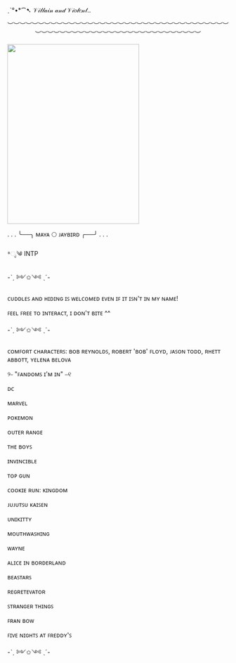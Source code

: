   ˏˋ°•*⁀➷ 𝒱𝒾𝓁𝓁𝒶𝒾𝓃 𝒶𝓃𝒹 𝒱𝒾𝑜𝓁𝑒𝓃𝓉..
<p align="center">
︶︶︶︶︶︶︶︶︶︶︶︶︶︶︶︶︶︶︶︶︶︶︶︶︶︶︶︶︶︶︶︶︶︶︶︶︶︶︶︶︶︶︶︶︶︶︶︶︶︶︶︶︶︶︶︶︶︶︶︶︶︶︶
</p>

<p align="left">
  <img width="300" height="409" src="https://github.com/user-attachments/assets/f485a38b-26f1-4eee-9bb3-cb8e870bc9cd">
</p>

. . . ╰──╮ ᴍᴀʏᴀ 🌕 ᴊᴀʏʙɪʀᴅ ╭──╯ . . .

*ೃ༄ INTP

-ˋˏ ༻✩༺ ˎˊ-

ᴄᴜᴅᴅʟᴇꜱ ᴀɴᴅ ʜɪᴅɪɴɢ ɪꜱ ᴡᴇʟᴄᴏᴍᴇᴅ ᴇᴠᴇɴ ɪꜰ ɪᴛ ɪꜱɴ'ᴛ ɪɴ ᴍʏ ɴᴀᴍᴇ!

ꜰᴇᴇʟ ꜰʀᴇᴇ ᴛᴏ ɪɴᴛᴇʀᴀᴄᴛ, ɪ ᴅᴏɴ'ᴛ ʙɪᴛᴇ ^^

-ˋˏ ༻✩༺ ˎˊ-

ᴄᴏᴍꜰᴏʀᴛ ᴄʜᴀʀᴀᴄᴛᴇʀꜱ: ʙᴏʙ ʀᴇʏɴᴏʟᴅꜱ, ʀᴏʙᴇʀᴛ 'ʙᴏʙ' ꜰʟᴏʏᴅ, ᴊᴀꜱᴏɴ ᴛᴏᴅᴅ, ʀʜᴇᴛᴛ ᴀʙʙᴏᴛᴛ, ʏᴇʟᴇɴᴀ ʙᴇʟᴏᴠᴀ

୨⎯ "ꜰᴀɴᴅᴏᴍꜱ ɪ'ᴍ ɪɴ" ⎯୧

ᴅᴄ

ᴍᴀʀᴠᴇʟ

ᴘᴏᴋᴇᴍᴏɴ

ᴏᴜᴛᴇʀ ʀᴀɴɢᴇ

ᴛʜᴇ ʙᴏʏꜱ

ɪɴᴠɪɴᴄɪʙʟᴇ

ᴛᴏᴘ ɢᴜɴ

ᴄᴏᴏᴋɪᴇ ʀᴜɴ: ᴋɪɴɢᴅᴏᴍ

ᴊᴜᴊᴜᴛꜱᴜ ᴋᴀɪꜱᴇɴ

ᴜɴɪᴋɪᴛᴛʏ

ᴍᴏᴜᴛʜᴡᴀꜱʜɪɴɢ

ᴡᴀʏɴᴇ

ᴀʟɪᴄᴇ ɪɴ ʙᴏʀᴅᴇʀʟᴀɴᴅ

ʙᴇᴀꜱᴛᴀʀꜱ

ʀᴇɢʀᴇᴛᴇᴠᴀᴛᴏʀ

ꜱᴛʀᴀɴɢᴇʀ ᴛʜɪɴɢꜱ

ꜰʀᴀɴ ʙᴏᴡ

ꜰɪᴠᴇ ɴɪɢʜᴛꜱ ᴀᴛ ꜰʀᴇᴅᴅʏ'ꜱ

-ˋˏ ༻✩༺ ˎˊ-
